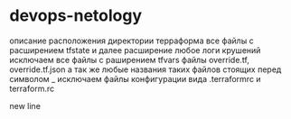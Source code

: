 # devops-netology
описание расположения директории терраформа
все файлы с расширением tfstate и далее расширение любое
логи крушений 
исключаем  все файлы с раширением tfvars
файлы override.tf, override.tf.json а так же любые названия таких файлов стоящих перед символом _
исключаем файлы конфигурации вида .terraformrc и terraform.rc

new line

